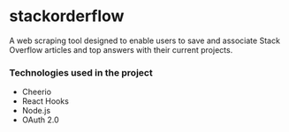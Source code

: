 # stackorderflow

A web scraping tool designed to enable users to save and associate Stack Overflow articles and top answers with their current projects.

<h3> Technologies used in the project </h3>

<ul>
  <li> Cheerio </li>
  <li> React Hooks </li>
  <li> Node.js </li>
  <li> OAuth 2.0 </li>
</ul>
